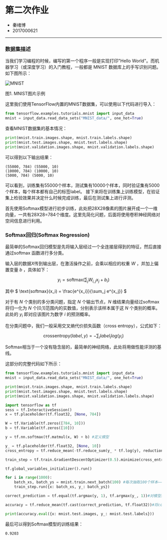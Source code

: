 # 第二次作业
- 秦绪博
- 2017000621

---
### 数据集描述
当我们学习编程的时候，编写的第一个程序一般是实现打印"Hello World"。而机器学习（或深度学习）的入门教程，一般都是 MNIST 数据库上的手写识别问题。如下图所示：

![MNIST](http://paddlepaddle.org/docs/develop/book/02.recognize_digits/image/mnist_example_image.png)

图1. MNIST图片示例

这里我们使用TensorFlow内置的MNIST数据集，可以使用以下代码进行导入：
```python
from tensorflow.examples.tutorials.mnist import input_data
mnist = input_data.read_data_sets("MNIST_data/", one_hot=True)
```
查看MNIST数据集的基本情况：
```python
print(mnist.train.images.shape, mnist.train.labels.shape)
print(mnist.test.images.shape, mnist.test.labels.shape)
print(mnist.validation.images.shape, mnist.validation.labels.shape)
```
可以得到以下输出结果：
```
(55000, 784) (55000, 10)
(10000, 784) (10000, 10)
(5000, 784) (5000, 10)
```
可以看到，训练集有55000个样本，测试集有10000个样本，同时验证集有5000个样本，每个样本都有自己的标签label。
接下来将在训练集上训练模型，在验证集上检验效果并决定什么时候完成训练，最后在测试集上进行评测。

首先使用Softmax模型进行初步训练，此处把28X28像素的图片展开成一个一维向量，一共有28X28=784个维度。这里先简化问题，后面将使用卷积神经网络对空间信息进行利用。

### Softmax回归(Softmax Regression)

最简单的Softmax回归模型是先将输入层经过一个全连接层得到的特征，然后直接通过softmax 函数进行多分类。

输入层的数据$X$传到输出层，在激活操作之前，会乘以相应的权重 $W$ ，并加上偏置变量 $b$ ，具体如下：

$$ y_i = \text{softmax}(\sum_j W_{i,j}x_j + b_i) $$

其中 $ \text{softmax}(x_i) = \frac{e^{x_i}}{\sum_j e^{x_j}} $

对于有 $N$ 个类别的多分类问题，指定 $N$ 个输出节点，$N$ 维结果向量经过softmax将归一化为 $N$ 个[0,1]范围内的实数值，分别表示该样本属于这 $N$ 个类别的概率。此处的 $y_i$ 即对应该图片为数字 $i$ 的预测概率。

在分类问题中，我们一般采用交叉熵代价损失函数（cross entropy），公式如下：

$$  \text{crossentropy}(label, y) = -\sum_i label_ilog(y_i) $$

Softmax相当于一个没有隐含层的，最简单的神经网络，此处将用做性能评测的基线。

这部分的完整代码如下所示：
```python
from tensorflow.examples.tutorials.mnist import input_data
mnist = input_data.read_data_sets("MNIST_data/", one_hot=True)

print(mnist.train.images.shape, mnist.train.labels.shape)
print(mnist.test.images.shape, mnist.test.labels.shape)
print(mnist.validation.images.shape, mnist.validation.labels.shape)

import tensorflow as tf
sess = tf.InteractiveSession()
x = tf.placeholder(tf.float32, [None, 784])

W = tf.Variable(tf.zeros([784, 10]))
b = tf.Variable(tf.zeros([10]))

y = tf.nn.softmax(tf.matmul(x, W) + b) #定义模型

y_ = tf.placeholder(tf.float32, [None, 10])
cross_entropy = tf.reduce_mean(-tf.reduce_sum(y_ * tf.log(y), reduction_indices=[1])) #设置损失函数

train_step = tf.train.GradientDescentOptimizer(0.5).minimize(cross_entropy) # 设置随机梯度下降和优化目标

tf.global_variables_initializer().run()

for i in range(1000):
    batch_xs, batch_ys = mnist.train.next_batch(100) #每次抽取100个样本——如果每次训练都使用全部样本，则计算量太大，并且也不容易跳出局部最优
    train_step.run({x: batch_xs, y_: batch_ys})

correct_prediction = tf.equal(tf.argmax(y, 1), tf.argmax(y_, 1))#对模型进行验证

accuracy = tf.reduce_mean(tf.cast(correct_prediction, tf.float32))#将correct_prediction输出的bool值转换为float32再求平均

print(accuracy.eval({x: mnist.test.images, y_: mnist.test.labels}))

```
最后可以得到Softmax模型的训练结果：
```
0.9203
```